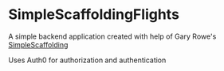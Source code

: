 # SimpleScaffoldingFlights

A simple backend application created with help of Gary Rowe's [SimpleScaffolding](https://github.com/gary-rowe/SimpleScaffolding)

Uses Auth0 for authorization and authentication 
